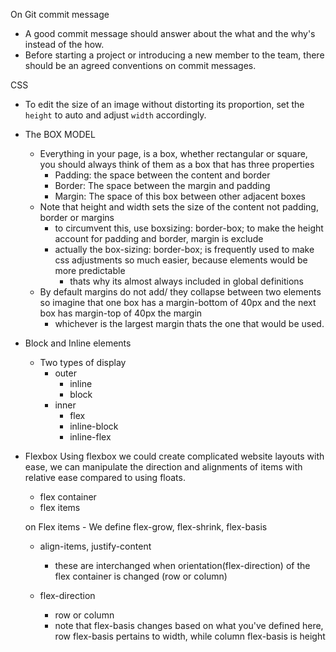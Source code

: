 On Git commit message

- A good commit message should answer about the what and the why's instead of the how.
- Before starting a project or introducing a new member to the team, there should be an agreed conventions on commit messages.

CSS

- To edit the size of an image without distorting its proportion, set the `height` to auto and adjust `width` accordingly.

- The BOX MODEL
    - Everything in your page, is a box, whether rectangular or square, you should always think of them as a box that has three properties
        - Padding: the space between the content and border
        - Border: The space between the margin and padding
        - Margin: The space of this box between other adjacent boxes
    - Note that height and width sets the size of the content not padding, border or margins
        - to circumvent this, use boxsizing: border-box; to make the height account for padding and border, margin is exclude
        - actually the box-sizing: border-box; is frequently used to make css adjustments so much easier, because elements would be more predictable
            - thats why its almost always included in global definitions
    - By default margins do not add/ they collapse between two elements so imagine that one box has a margin-bottom of 40px and the next box has margin-top of 40px the margin
        - whichever is the largest margin thats the one that would be used.


- Block and Inline elements
    - Two types of display 
        - outer
            - inline
            - block
        - inner
            - flex
            - inline-block
            - inline-flex


- Flexbox
    Using flexbox we could create complicated website layouts with ease, we can manipulate the direction and alignments of items with relative ease compared to using floats.
    - flex container
    - flex items

    on Flex items
        - We define flex-grow, flex-shrink, flex-basis

    - align-items, justify-content 
        - these are interchanged when orientation(flex-direction) of the flex container is changed (row or column)

    - flex-direction
       - row or column
        - note that flex-basis changes based on what you've defined here, row flex-basis pertains to width, while column flex-basis is height
        